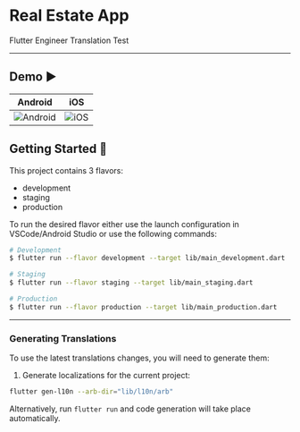 # Real Estate App

Flutter Engineer Translation Test

---

## Demo ▶️
| Android                                                                                                        | iOS                                |
|----------------------------------------------------------------------------------------------------------------|------------------------------------|
|![Android](https://github.com/bukunmialuko/real_estate_flutter/blob/task/docs/doc/emulator-screen-recording.gif)|![iOS](https://github.com/bukunmialuko/real_estate_flutter/blob/task/docs/doc/simulator-screen-recording.gif)|

## Getting Started 🚀

This project contains 3 flavors:

- development
- staging
- production

To run the desired flavor either use the launch configuration in VSCode/Android Studio or use the
following commands:

```sh
# Development
$ flutter run --flavor development --target lib/main_development.dart

# Staging
$ flutter run --flavor staging --target lib/main_staging.dart

# Production
$ flutter run --flavor production --target lib/main_production.dart
```

---

### Generating Translations

To use the latest translations changes, you will need to generate them:

1. Generate localizations for the current project:

```sh
flutter gen-l10n --arb-dir="lib/l10n/arb"
```

Alternatively, run `flutter run` and code generation will take place automatically.
